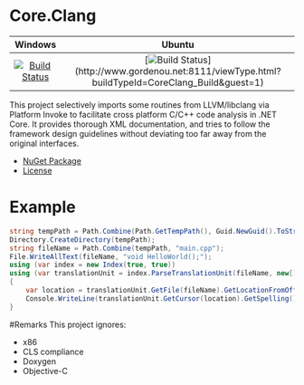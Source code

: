 # Core.Clang

|Windows|Ubuntu|
|:--:|:--:|
|[![Build Status](https://ci.appveyor.com/api/projects/status/github/GordenOu/Core.Clang?svg=true)](https://ci.appveyor.com/project/GordenOu/core-clang)|[![Build Status](http://www.gordenou.net:8111/app/rest/builds/buildType:(id:CoreClang_Build)/statusIcon.svg)](http://www.gordenou.net:8111/viewType.html?buildTypeId=CoreClang_Build&guest=1)|

This project selectively imports some routines from LLVM/libclang via Platform Invoke to facilitate cross platform C/C++ code analysis in .NET Core.
It provides thorough XML documentation,
and tries to follow the framework design guidelines without deviating too far away from the original interfaces.

- [NuGet Package](https://www.nuget.org/packages/Core.Clang/)
- [License](License.txt)

# Example
```C#
string tempPath = Path.Combine(Path.GetTempPath(), Guid.NewGuid().ToString());
Directory.CreateDirectory(tempPath);
string fileName = Path.Combine(tempPath, "main.cpp");
File.WriteAllText(fileName, "void HelloWorld();");
using (var index = new Index(true, true))
using (var translationUnit = index.ParseTranslationUnit(fileName, new[] { "-v" }))
{
    var location = translationUnit.GetFile(fileName).GetLocationFromOffset(0);
    Console.WriteLine(translationUnit.GetCursor(location).GetSpelling());
}
```

#Remarks
This project ignores:
- x86
- CLS compliance
- Doxygen
- Objective-C
